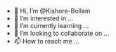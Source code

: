 - 👋 Hi, I’m @Kishore-Bollam
- 👀 I’m interested in ...
- 🌱 I’m currently learning ...
- 💞️ I’m looking to collaborate on ...
- 📫 How to reach me ...

<!---
Kishore-Bollam/Kishore-Bollam is a ✨ special ✨ repository because its `README.md` (this file) appears on your GitHub profile.
You can click the Preview link to take a look at your changes.
--->
